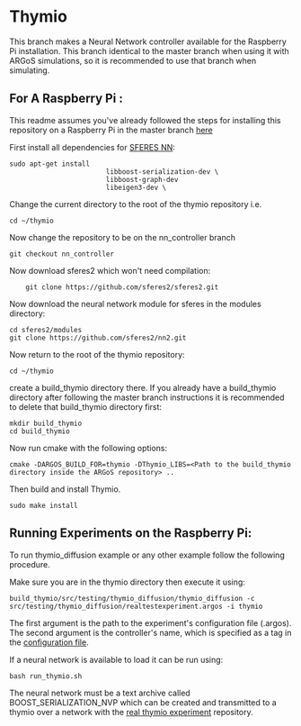 # Thymio

This branch makes a Neural Network controller available for the Raspberry Pi installation. This branch identical to the master branch when using it with ARGoS simulations, so it is recommended to use that branch when simulating.

## For A Raspberry Pi :
This readme assumes you've already followed the steps for installing this repository on a Raspberry Pi in the master branch [here](https://github.com/resilient-swarms/thymio/blob/master/README.md)

First install all dependencies for [SFERES NN](https://github.com/sferes2/nn2):

	sudo apt-get install
                            libboost-serialization-dev \
                            libboost-graph-dev
                            libeigen3-dev \

Change the current directory to the root of the thymio repository i.e.

	cd ~/thymio
	
Now change the repository to be on the nn_controller branch

	git checkout nn_controller

Now download sferes2 which won't need compilation:

    	git clone https://github.com/sferes2/sferes2.git

Now download the neural network module for sferes in the modules directory:

	cd sferes2/modules
	git clone https://github.com/sferes2/nn2.git

Now return to the root of the thymio repository:

	cd ~/thymio

create a build_thymio directory there. If you already have a build_thymio directory after following the master branch instructions it is recommended to delete that build_thymio directory first:

	mkdir build_thymio
	cd build_thymio

Now run cmake with the following options:

	cmake -DARGOS_BUILD_FOR=thymio -DThymio_LIBS=<Path to the build_thymio directory inside the ARGoS repository> ..

Then build and install Thymio.

	sudo make install

## Running Experiments on the Raspberry Pi:

To run thymio_diffusion example or any other example follow the following procedure.

Make sure you are in the thymio directory then execute it using:

    build_thymio/src/testing/thymio_diffusion/thymio_diffusion -c src/testing/thymio_diffusion/realtestexperiment.argos -i thymio

The first argument is the path to the experiment's configuration file (.argos). The second argument is the controller's name, which is specified as a tag in the [configuration file](https://github.com/resilient-swarms/thymio/blob/master/src/testing/thymio_diffusion/realtestexperiment.argos#L19).

If a neural network is available to load it can be run using:

    bash run_thymio.sh

The neural network must be a text archive called BOOST_SERIALIZATION_NVP which can be created and transmitted to a thymio over a network with the [real thymio experiment](https://github.com/resilient-swarms/real-thymio-exp) repository.

